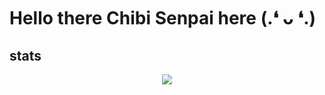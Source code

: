 # Hello there Chibi Senpai here (.❛ ᴗ ❛.)
## stats
<p align="center"><a href="https://github.com/anuraghazra/github-readme-stats">
  <img align="center" src="https://github-readme-stats-pink-five-39.vercel.app/api?username=chibisenpai&show_icons=true&theme=radical" />
</a></p>


<!--
**chibisenpai/Chibisenpai** is a ✨!_special_ ✨ repository because its `README.md` (this file) appears on your GitHub profile.

Here are some ideas to get you started:

- 🔭 I’m currently working on ...
- 🌱 I’m currently learning ...
- 👯 I’m looking to collaborate on ...
- 🤔 I’m looking for help with ...
- 💬 Ask me about ...
- 📫 How to reach me: ...
- 😄 Pronouns: ...
- ⚡ Fun fact: ...
-->










[website]: https://chibisenpai.tech